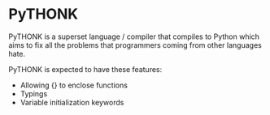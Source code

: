 # PyTHONK

PyTHONK is a superset language / compiler that compiles to Python which aims to fix all the problems that programmers coming from other languages hate.

PyTHONK is expected to have these features:

- Allowing {} to enclose functions
- Typings
- Variable initialization keywords


